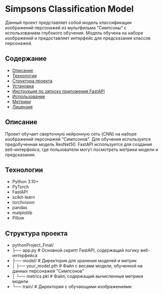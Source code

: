 # Simpsons Classification Model

Данный проект представляет собой модель классификации изображений персонажей из мультфильма "Симпсоны" с использованием глубокого обучения. Модель обучена на наборе изображений и предоставляет интерфейс для предсказания классов персонажей.

## Содержание

- [Описание](#описание)
- [Технологии](#технологии)
- [Структура проекта](#структура-проекта)
- [Установка](#установка)
- [Инструкция по запуску приложения FastAPI](#инструкция-по-запуску-приложения-fastapi)
- [Использование](#использование)
- [Метрики](#метрики)
- [Лицензия](#лицензия)

## Описание

Проект обучает сверточную нейронную сеть (CNN) на наборе изображений персонажей "Симпсонов". Для обучения используется предобученная модель ResNet50. FastAPI используется для создания веб-интерфейса, где пользователи могут посмотреть метрики модели и предсказания.

## Технологии

- Python 3.10+
- PyTorch
- FastAPI
- scikit-learn
- torchvision
- pandas
- matplotlib
- Pillow

## Структура проекта

- pythonProject_Final/
- ├── app.py                    # Основной скрипт FastAPI, содержащий логику веб-интерфейса
- ├── model/                    # Директория для хранения моделей и метрик
- │   ├── your_model.pth       # Файл с весами модели, обученной на данных персонажей "Симпсонов"
- │   └── metrics.pkl           # Файл, содержащий вычисленные метрики модели
- └── train/                    # Директория с обучающими изображениями
